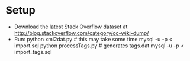 # Setup
* Download the latest Stack Overflow dataset at <http://blog.stackoverflow.com/category/cc-wiki-dump/>
* Run: 
    python xml2dat.py <PATH-TO-DATA> # this may take some time
    mysql -u <USER> -p < import.sql
    python processTags.py            # generates tags.dat
    mysql -u <USER> -p < import_tags.sql

